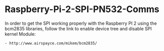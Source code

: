 # Raspberry-Pi-2-SPI-PN532-Comms

In order to get the SPI working properly with the Raspberry PI 2 using the bcm2835 libraries, follow the link to enable device tree and disable SPI kernel Module:

	- http://www.airspayce.com/mikem/bcm2835/  


